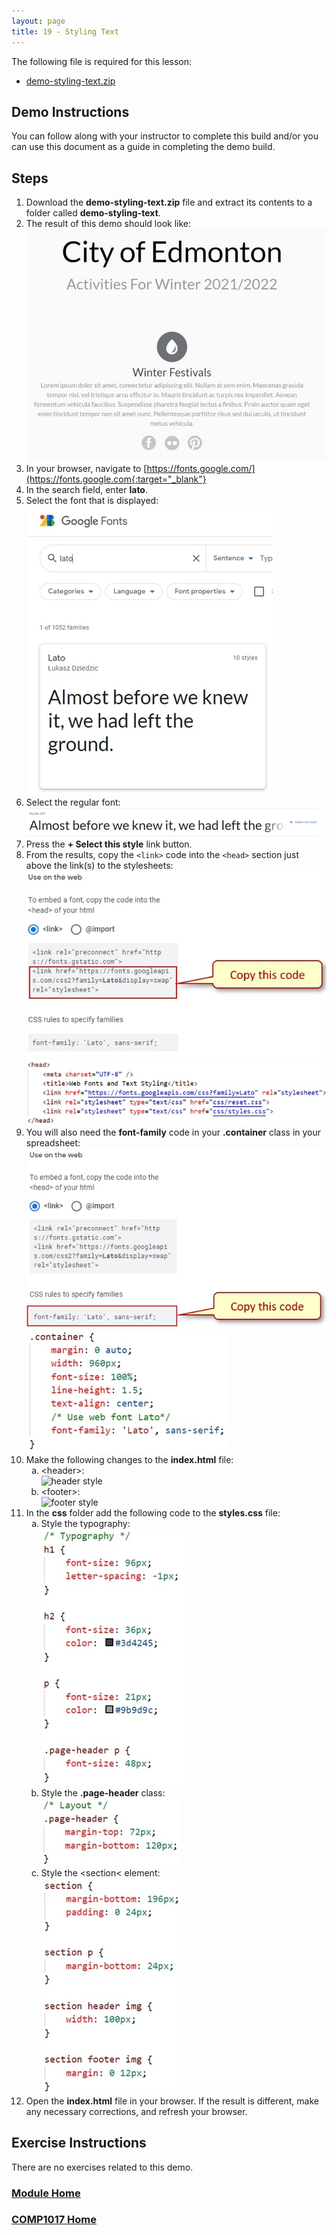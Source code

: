 ```yaml
---
layout: page
title: 19 - Styling Text
---
```

The following file is required for this lesson:
* [demo-styling-text.zip](files/demo-styling-text.zip)

## Demo Instructions
You can follow along with your instructor to complete this build and/or you can use this document as a guide in completing the demo build.

## Steps
1.	Download the **demo-styling-text.zip** file and extract its contents to a folder called **demo-styling-text**.
2.	The result of this demo should look like:<br>
![styling-text-final.jpg](files/styling-text-final.jpg)
3.	In your browser, navigate to [https://fonts.google.com/](https://fonts.google.com{:target="_blank"}
4.	In the search field, enter **lato**.
5.	Select the font that is displayed:<br>
![google-fonts-01.jpg](files/google-fonts-01.jpg)
6.	Select the regular font:<br>
![google-fonts-02.jpg](files/google-fonts-02.jpg)
7.	Press the **+ Select this style** link button.
8.	From the results, copy the `<link>` code into the `<head>` section just above the link(s) to the stylesheets:<br>
![google-fonts-03.jpg](files/google-fonts-03.jpg)<br>
![google-fonts-04.jpg](files/google-fonts-04.jpg)
9.	You will also need the **font-family** code in your **.container** class in your spreadsheet:<br>
![google-fonts-05.jpg](files/google-fonts-05.jpg)<br>
![google-fonts-06.jpg](files/google-fonts-06.jpg)
10.	Make the following changes to the **index.html** file:<br>
    <ol type="a">
        <li>&lt;header&gt;:<br>
        <img src="files/css-styles-a" alt="header style">
        </li>
        <li>&lt;footer&gt;:<br>
        <img src="files/css-styles-b" alt="footer style">
        </li>
    </ol>
11.	In the **css** folder add the following code to the **styles.css** file:<br>
    <ol type="a">
        <li>Style the typography:<br>
        <img src="files/css-styles-c.jpg" alt="typography">
        </li>
        <li>Style the <b>.page-header</b> class:<br>
        <img src="files/css-styles-d.jpg" alt=".page-header">
        </li>
        <li>Style the &lt;section&lt; element:<br>
        <img src="files/css-styles-e.jpg" alt="section">
        </li>
    </ol>
12.	Open the **index.html** file in your browser. If the result is different, make any necessary corrections, and refresh your browser.

## Exercise Instructions
There are no exercises related to this demo.

### [Module Home](../module3.md)

### [COMP1017 Home](../../)